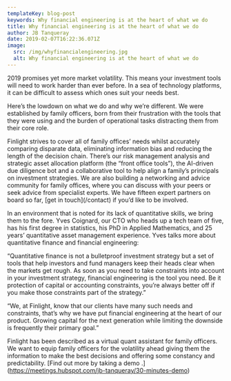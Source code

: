 ```yaml
---
templateKey: blog-post
keywords: Why financial engineering is at the heart of what we do
title: Why financial engineering is at the heart of what we do
author: JB Tanqueray
date: 2019-02-07T16:22:36.071Z
image:
  src: /img/whyfinancialengineering.jpg
  alt: Why financial engineering is at the heart of what we do
---
```

2019 promises yet more market volatility. This means your investment tools will need to work harder than ever before. In a sea of technology platforms, it can be difficult to assess which ones suit your needs best.

Here’s the lowdown on what we do and why we’re different. We were established by family officers, born from their frustration with the tools that they were using and the burden of operational tasks distracting them from their core role.

Finlight strives to cover all of family offices’ needs whilst accurately comparing disparate data, eliminating information bias and reducing the length of the decision chain. There’s our risk management analysis and strategic asset allocation platform (the “front office tools”), the AI-driven due diligence bot and a collaborative tool to help align a family’s principals on investment strategies. We are also building a networking and advice community for family offices, where you can discuss with your peers or seek advice from specialist experts. We have fifteen expert partners on board so far, \[get in touch](/contact) if you’d like to be involved.

In an environment that is noted for its lack of quantitative skills, we bring them to the fore. Yves Coignard, our CTO who heads up a tech team of five, has his first degree in statistics, his PhD in Applied Mathematics, and 25 years’ quantitative asset management experience. Yves talks more about quantitative finance and financial engineering:

“Quantitative finance is not a bulletproof investment strategy but a set of tools that help investors and fund managers keep their heads clear when the markets get rough. As soon as you need to take constraints into account in your investment strategy, financial engineering is the tool you need. Be it protection of capital or accounting constraints, you’re always better off if you make those constraints part of the strategy.”

“We, at Finlight, know that our clients have many such needs and constraints, that’s why we have put financial engineering at the heart of our product. Growing capital for the next generation while limiting the downside is frequently their primary goal.”

Finlight has been described as a virtual quant assistant for family officers. We want to equip family officers for the volatility ahead giving them the information to make the best decisions and offering some constancy and predictability. \[Find out more by taking a demo .](https://meetings.hubspot.com/jb-tanqueray/30-minutes-demo)